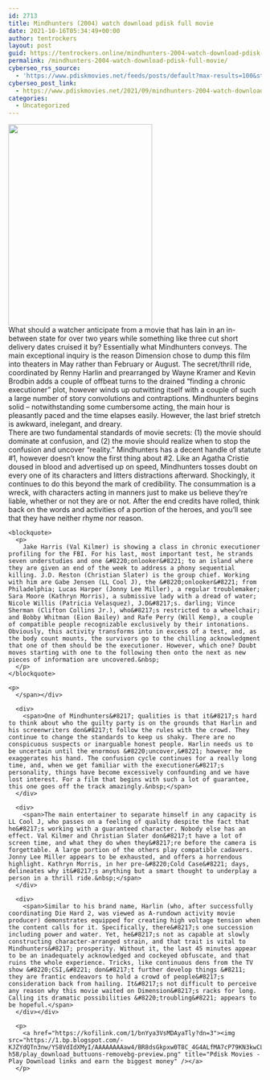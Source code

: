 ```yaml
---
id: 2713
title: Mindhunters (2004) watch download pdisk full movie
date: 2021-10-16T05:34:49+00:00
author: tentrockers
layout: post
guid: https://tentrockers.online/mindhunters-2004-watch-download-pdisk-full-movie/
permalink: /mindhunters-2004-watch-download-pdisk-full-movie/
cyberseo_rss_source:
  - 'https://www.pdiskmovies.net/feeds/posts/default?max-results=100&start-index=501'
cyberseo_post_link:
  - https://www.pdiskmovies.net/2021/09/mindhunters-2004-watch-download-pdisk.html
categories:
  - Uncategorized
---
```

<div class="separator">
  <a href="https://1.bp.blogspot.com/-gLw0NS46ghs/YT3pAGJi2FI/AAAAAAAAbFs/-OCofFeav1kqR9pCRnPdDq8eQXmcaCgcQCLcBGAsYHQ/s266/Mindhunters%2B%25282004%2529%2Bwatch%2Bdownload%2Bpdisk%2Bfull%2Bmovie.jpeg" imageanchor="1"><img loading="lazy" border="0" data-original-height="266" data-original-width="190" height="400" src="https://1.bp.blogspot.com/-gLw0NS46ghs/YT3pAGJi2FI/AAAAAAAAbFs/-OCofFeav1kqR9pCRnPdDq8eQXmcaCgcQCLcBGAsYHQ/w286-h400/Mindhunters%2B%25282004%2529%2Bwatch%2Bdownload%2Bpdisk%2Bfull%2Bmovie.jpeg" width="286" /></a>
</div>



<div>
  <div>
    <span>What should a watcher anticipate from a movie that has lain in an in-between state for over two years while something like three cut short delivery dates cruised it by? Essentially what Mindhunters conveys. The main exceptional inquiry is the reason Dimension chose to dump this film into theaters in May rather than February or August. The secret/thrill ride, coordinated by Renny Harlin and prearranged by Wayne Kramer and Kevin Brodbin adds a couple of offbeat turns to the drained &#8220;finding a chronic executioner&#8221; plot, however winds up outwitting itself with a couple of such a large number of story convolutions and contraptions. Mindhunters begins solid &#8211; notwithstanding some cumbersome acting, the main hour is pleasantly paced and the time elapses easily. However, the last brief stretch is awkward, inelegant, and dreary.&nbsp;</span>
  </div>
  
  <div>
    <span>There are two fundamental standards of movie secrets: (1) the movie should dominate at confusion, and (2) the movie should realize when to stop the confusion and uncover &#8220;reality.&#8221; Mindhunters has a decent handle of statute #1, however doesn&#8217;t know the first thing about #2. Like an Agatha Cristie doused in blood and advertised up on speed, Mindhunters tosses doubt on every one of its characters and litters distractions afterward. Shockingly, it continues to do this beyond the mark of credibility. The consummation is a wreck, with characters acting in manners just to make us believe they&#8217;re liable, whether or not they are or not. After the end credits have rolled, think back on the words and activities of a portion of the heroes, and you&#8217;ll see that they have neither rhyme nor reason.&nbsp;</span>
  </div>
  
  <div>
    <span></p> 
    
    <blockquote>
      <p>
        Jake Harris (Val Kilmer) is showing a class in chronic executioner profiling for the FBI. For his last, most important test, he strands seven understudies and one &#8220;onlooker&#8221; to an island where they are given an end of the week to address a phony sequential killing. J.D. Reston (Christian Slater) is the group chief. Working with him are Gabe Jensen (LL Cool J), the &#8220;onlooker&#8221; from Philadelphia; Lucas Harper (Jonny Lee Miller), a regular troublemaker; Sara Moore (Kathryn Morris), a submissive lady with a dread of water; Nicole Willis (Patricia Velasquez), J.D&#8217;s. darling; Vince Sherman (Clifton Collins Jr.), who&#8217;s restricted to a wheelchair; and Bobby Whitman (Eion Bailey) and Rafe Perry (Will Kemp), a couple of compatible people recognizable exclusively by their intonations. Obviously, this activity transforms into in excess of a test, and, as the body count mounts, the survivors go to the chilling acknowledgment that one of them should be the executioner. However, which one? Doubt moves starting with one to the following then onto the next as new pieces of information are uncovered.&nbsp;
      </p>
    </blockquote>
    
    <p>
      </span></div> 
      
      <div>
        <span>One of Mindhunters&#8217; qualities is that it&#8217;s hard to think about who the guilty party is on the grounds that Harlin and his screenwriters don&#8217;t follow the rules with the crowd. They continue to change the standards to keep us shaky. There are no conspicuous suspects or inarguable honest people. Harlin needs us to be uncertain until the enormous &#8220;uncover,&#8221; however he exaggerates his hand. The confusion cycle continues for a really long time, and, when we get familiar with the executioner&#8217;s personality, things have become excessively confounding and we have lost interest. For a film that begins with such a lot of guarantee, this one goes off the track amazingly.&nbsp;</span>
      </div>
      
      <div>
        <span>The main entertainer to separate himself in any capacity is LL Cool J, who passes on a feeling of quality despite the fact that he&#8217;s working with a guaranteed character. Nobody else has an effect. Val Kilmer and Christian Slater don&#8217;t have a lot of screen time, and what they do when they&#8217;re before the camera is forgettable. A large portion of the others play compatible cadavers. Jonny Lee Miller appears to be exhausted, and offers a horrendous highlight. Kathryn Morris, in her pre-&#8220;Cold Case&#8221; days, delineates why it&#8217;s anything but a smart thought to underplay a person in a thrill ride.&nbsp;</span>
      </div>
      
      <div>
        <span>Similar to his brand name, Harlin (who, after successfully coordinating Die Hard 2, was viewed as A-rundown activity movie producer) demonstrates equipped for creating high voltage tension when the content calls for it. Specifically, there&#8217;s one succession including power and water. Yet, he&#8217;s not as capable at slowly constructing character-arranged strain, and that trait is vital to Mindhunters&#8217; prosperity. Without it, the last 45 minutes appear to be an inadequately acknowledged and cockeyed obfuscate, and that ruins the whole experience. Tricks, like continuous dens from the TV show &#8220;CSI,&#8221; don&#8217;t further develop things &#8211; they are frantic endeavors to hold a crowd of people&#8217;s consideration back from hailing. It&#8217;s not difficult to perceive any reason why this movie waited on Dimension&#8217;s racks for long. Calling its dramatic possibilities &#8220;troubling&#8221; appears to be hopeful.</span>
      </div></div> 
      
      <p>
        <a href="https://kofilink.com/1/bnYya3VsMDAyaTly?dn=3"><img src="https://1.bp.blogspot.com/-KJZYdQTn3nw/YS8VdIdXMyI/AAAAAAAAaw4/BR8dsGkpxw0T8C_4G4ALfMA7cP79KN3kwCLcBGAsYHQ/w400-h58/play_download_buttuons-removebg-preview.png" title="Pdisk Movies - Play Download links and earn the biggest money" /></a>
      </p>